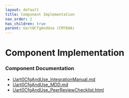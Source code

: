 ```yaml
---
layout: default
title: Component Implementation
nav_order: 1
has_children: true
parent: Uart0CfgAndUse (CM760A)
---
```

# Component Implementation
### Component Documentation

- [Uart0CfgAndUse_IntegrationManual.md](doc/Uart0CfgAndUse_IntegrationManual.md)
- [Uart0CfgAndUse_MDD.md](doc/Uart0CfgAndUse_MDD.md)
- [Uart0CfgAndUse_PeerReviewChecklist.html](doc/Uart0CfgAndUse_PeerReviewChecklist.html)

